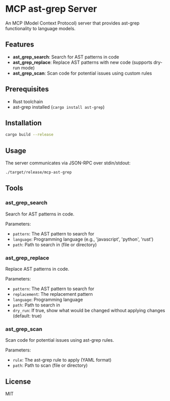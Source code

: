# MCP ast-grep Server

An MCP (Model Context Protocol) server that provides ast-grep functionality to language models.

## Features

- **ast_grep_search**: Search for AST patterns in code
- **ast_grep_replace**: Replace AST patterns with new code (supports dry-run mode)
- **ast_grep_scan**: Scan code for potential issues using custom rules

## Prerequisites

- Rust toolchain
- ast-grep installed (`cargo install ast-grep`)

## Installation

```bash
cargo build --release
```

## Usage

The server communicates via JSON-RPC over stdin/stdout:

```bash
./target/release/mcp-ast-grep
```

## Tools

### ast_grep_search
Search for AST patterns in code.

Parameters:
- `pattern`: The AST pattern to search for
- `language`: Programming language (e.g., 'javascript', 'python', 'rust')
- `path`: Path to search in (file or directory)

### ast_grep_replace
Replace AST patterns in code.

Parameters:
- `pattern`: The AST pattern to search for
- `replacement`: The replacement pattern
- `language`: Programming language
- `path`: Path to search in
- `dry_run`: If true, show what would be changed without applying changes (default: true)

### ast_grep_scan
Scan code for potential issues using ast-grep rules.

Parameters:
- `rule`: The ast-grep rule to apply (YAML format)
- `path`: Path to scan (file or directory)

## License

MIT
